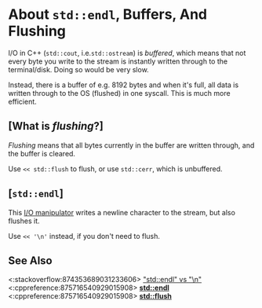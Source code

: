 # About `std::endl`, Buffers, And Flushing

I/O in C++ (`std::cout`, i.e.`std::ostream`) is *buffered*,
which means that not every byte you write to the stream is instantly written through to the terminal/disk.
Doing so would be very slow.

Instead, there is a buffer of e.g. 8192 bytes and when it's full,
all data is written through to the OS (flushed) in one syscall.
This is much more efficient.

## [What is *flushing*?]
*Flushing* means that all bytes currently in the buffer are written through, and the buffer is cleared.

Use `<< std::flush` to flush, or use `std::cerr`, which is unbuffered.

## [`std::endl`]
This [I/O manipulator](https://en.cppreference.com/w/cpp/io/manip) writes a newline character to the stream,
but also flushes it.

Use `<< '\n'` instead, if you don't need to flush.

## See Also
<:stackoverflow:874353689031233606>
["std::endl" vs "\n"](https://stackoverflow.com/q/213907/5740428)
<:cppreference:875716540929015908>
**[std::endl](https://en.cppreference.com/w/cpp/io/manip/endl)**
<:cppreference:875716540929015908>
**[std::flush](https://en.cppreference.com/w/cpp/io/manip/flush)**